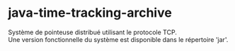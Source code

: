 # java-time-tracking-archive

Système de pointeuse distribué utilisant le protocole TCP.  
Une version fonctionnelle du système est disponible dans le répertoire 'jar'.
